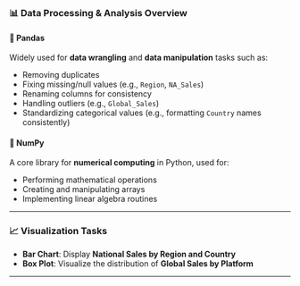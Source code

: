 ### 📊 Data Processing & Analysis Overview

#### 🐼 **Pandas**

Widely used for **data wrangling** and **data manipulation** tasks such as:

- Removing duplicates
- Fixing missing/null values (e.g., `Region`, `NA_Sales`)
- Renaming columns for consistency
- Handling outliers (e.g., `Global_Sales`)
- Standardizing categorical values (e.g., formatting `Country` names consistently)

#### 🔢 **NumPy**

A core library for **numerical computing** in Python, used for:

- Performing mathematical operations
- Creating and manipulating arrays
- Implementing linear algebra routines

---

### 📈 Visualization Tasks

- **Bar Chart**: Display **National Sales by Region and Country**
- **Box Plot**: Visualize the distribution of **Global Sales by Platform**

---
